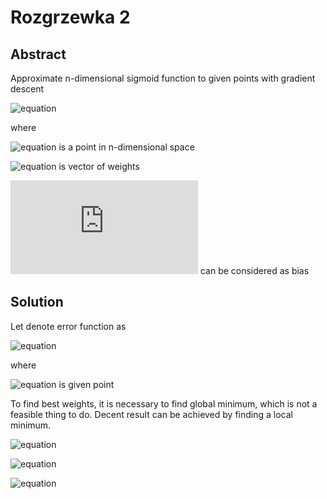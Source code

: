 # Rozgrzewka 2

## Abstract
Approximate n-dimensional sigmoid function to given points with gradient descent

![equation](http://mathurl.com/yd8zpy5h.png)

where

 ![equation](http://mathurl.com/yazyvsvw.png) is a point in n-dimensional space


![equation](http://mathurl.com/ycj8go8w.png) is vector of weights

![equation](http://latex.codecogs.com/gif.latex?$$w_0$$) can be considered as bias

## Solution
 Let denote error function as

![equation](http://mathurl.com/y9cjynwn.png)

 where

 ![equation](http://mathurl.com/y8ad3puu.png) is given point

To find best weights, it is necessary to find global minimum, which is not a feasible thing to do. Decent result can be achieved by finding a local minimum.

![equation](http://mathurl.com/y8cjkd2d.png)

![equation](http://mathurl.com/y89au49h.png)

![equation](http://mathurl.com/yb22ac7b.png)
